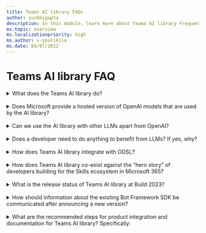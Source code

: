 ```yaml
---
title: Teams AI library FAQs
author: surbhigupta
description: In this module, learn more about Teams AI library Frequently Asked Questions.
ms.topic: overview
ms.localizationpriority: high
ms.author: v-ypalikila
ms.date: 04/07/2022
---
```


# Teams AI library FAQ

<details>
<summary>What does the Teams AI library do?</summary>

Teams AI library provides abstractions for developers to build robust applications that utilize OpenAI LLMs.

</details>
<br>

<details>
<summary>Does Microsoft provide a hosted version of OpenAI models that are used by the AI library?</summary>
No, developers bring their own LLMs – hosted in Azure OpenAI, or elsewhere.

</details>
<br>

<details>
<summary>Can we use the AI library with other LLMs apart from OpenAI?</summary>

Yes, it's possible to use Teams AI library with other LLMs.

</details>
<br>

<details>
<summary>Does a developer need to do anything to benefit from LLMs? If yes, why?</summary>

Yes, Teams AI library provides abstractions to simplify utilization of LLMs in conversational applications. However, developers must tweak the prompts, topic filters, and actions depending upon their scenarios.

</details>
<br>

<details>
<summary> How does Teams AI library integrate with ODSL? </summary>

The two are independent.

</details>
<br>

<details>
<summary> How does Teams AI library co-exist against the “hero story” of developers building for the Skills ecosystem in Microsoft 365?</summary>

Teams AI library story is targeted at Pro Devs and separate from the hero-story around Skills ecosystem in Microsoft 365.

</details>
<br>

<details>
<summary>  What is the release status of Teams AI library at Build 2023?</summary>

Teams AI library is available in public preview at Build 2023.

</details>
<br>

<details>
<summary> How should information about the existing Bot Framework SDK be communicated after announcing a new version? </summary>

The new Teams AI library works alongside the existing Bot Framework SDK and isn't a replacement.

</details>
<br>

<details>
<summary> What are the recommended steps for product integration and documentation for Teams AI library? Specifically: </summary>

<details><summary> For TTK, is adding a sample using Teams AI library to the samples gallery a good approach? </summary>

We should have a starter for TTK for Teams AI library.

</details>

<details>
<summary> What documentation updates should be made for Teams AI library? </summary>

The doc updates are in progress.

</details>

</details>

